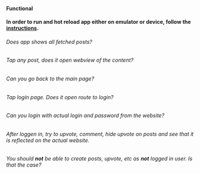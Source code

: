 #### Functional

#### In order to run and hot reload app either on emulator or device, follow the [instructions](https://docs.flutter.dev/get-started/test-drive?tab=androidstudio#run-the-app).

###### Does app shows all fetched posts?

###### Tap any post, does it open webview of the content?

###### Can you go back to the main page?

###### Tap login page. Does it open route to login?

###### Can you login with actual login and password from the website?

###### After loggen in, try to upvote, comment, hide upvote on posts and see that it is reflected on the actual website.

###### You should **not** be able to create posts, upvote, etc as **not** logged in user. Is that the case?
